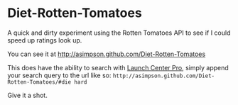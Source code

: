 Diet-Rotten-Tomatoes
====================

A quick and dirty experiment using the Rotten Tomatoes API to see if I could speed up ratings look up.

You can see it at http://asimpson.github.com/Diet-Rotten-Tomatoes

This does have the ability to search with [Launch Center Pro](http://appcubby.com/launch-center/), simply append your search query to the url like so:
`http://asimpson.github.com/Diet-Rotten-Tomatoes/#die hard`

Give it a shot.